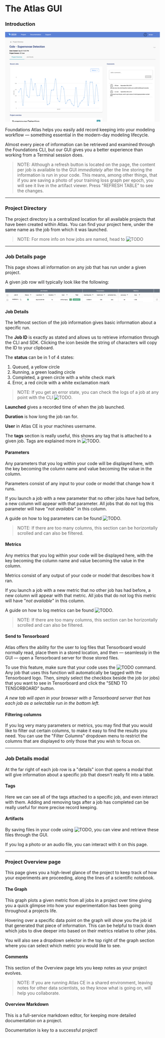 # The Atlas GUI

### Introduction

![Overview page](../../theme/assets/images/overview.png "Overview page")

Foundations Atlas helps you easily add record keeping into your modeling workflow — something essential in the modern-day modeling lifecycle.

Almost every piece of information can be retrieved and examined through the Foundations CLI, but our GUI gives you a better experience than working from a Terminal session does.

> NOTE: Although a refresh button is located on the page, the content per job is available to the GUI *immediately* after the
line storing the information is run in your code. This means, among other things, that if you are saving a photo of your 
training loss graph per epoch, you will see it live in the artifact viewer. Press "REFRESH TABLE" to see the changes.

---

### Project Directory

The project directory is a centralized location for all available projects that have been created within Atlas.
You can find your project here, under the same name as the job from which it was launched.

> NOTE: For more info on how jobs are named, head to ![TODO](Link-to-how-jobs-are-named)

---

### Job Details page

This page shows all information on any job that has run under a given project.

A given job row will typically look like the following:

![Job detail row](../../theme/assets/images/job-details-page-job-row.png "Job detail row")

#### Job Details

The leftmost section of the job information gives basic information about a specific run.

The **Job ID** is exactly as stated and allows us to retrieve information through the CLI and SDK. Clicking the icon beside
the string of characters will copy the ID to your clipboard.

The **status** can be in 1 of 4 states:
 1. Queued, a yellow circle
 2. Running, a green loading circle
 3. Completed, a green circle with a white check mark
 4. Error, a red circle with a white exclamation mark
 
> NOTE: If you get an error state, you can check the logs of a job at any point with the CLI ![TODO](Link-to-get-logs).

**Launched** gives a recorded time of when the job launched.

**Duration** is how long the job ran for.

**User** in Atlas CE is your machines username.

The **tags** section is really useful, this shows any tag that is attached to a given job. Tags are explained more in
![TODO](Link-to-tag-section).

#### Parameters

Any parameters that you log within your code will be displayed here, with the key becoming the column name and value
becoming the value in the column.

Parameters consist of any input to your code or model that change how it runs.

If you launch a job with a new parameter that no other jobs have had before, a new column will appear
with that parameter. All jobs that do not log this parameter will have "*not available*" in this column.

A guide on how to log parameters can be found ![TODO](Link-to-logging-params).

> NOTE: If there are too many columns, this section can be horizontally scrolled and can also be filtered.

#### Metrics

Any metrics that you log within your code will be displayed here, with the key becoming the column name and value
becoming the value in the column.

Metrics consist of any output of your code or model that describes how it ran.

If you launch a job with a new metric that no other job has had before, a new column will appear
with that metric. All jobs that do not log this metric will have "*not available*" in this column.

A guide on how to log metrics can be found ![TODO](Link-to-logging-metrics).

> NOTE: If there are too many columns, this section can be horizontally scrolled and can also be filtered.

#### Send to Tensorboard

Atlas offers the ability for the user to log files that Tensorboard would normally read, place them in a stored location,
and then — seamlessly in the GUI — open a Tensorboard server for those stored files.

To use this feature, make sure that your code uses the ![TODO](Link-to-SDK) command. Any job that uses this function will
automatically be tagged with the Tensorboard logo. Then, simply select the checkbox beside the job (or jobs) that you
want to see in Tensorboard and click the "SEND TO TENSORBOARD" button.

*A new tab will open in your browser with a Tensorboard server that has each job as a selectable run in the bottom left.*

#### Filtering columns

If you log very many parameters or metrics, you may find that you would like to
filter out certain columns, to make it easy to find the results you need. You can use the "Filter Columns" dropdown menu to 
restrict the columns that are displayed to only those that you wish to focus on.

---

### Job Details modal

At the far right of each job row is a "details" icon that opens a modal that will give information
about a specific job that doesn't really fit into a table. 

#### Tags

Here we can see all of the tags attached to a specific job, and even interact with them. Adding and removing
tags after a job has completed can be really useful for more precise record keeping.

#### Artifacts

By saving files in your code using ![TODO](Link-to-save-artifact), you can view and retrieve these files through the GUI.

If you log a photo or an audio file, you can interact with it on this page.

---

### Project Overview page

This page gives you a high-level glance of the project to keep track of how your experiments are proceeding, along the 
lines of a scientific notebook.

#### The Graph

This graph plots a given metric from all jobs in a project over time giving you a quick glimpse into how your 
experimentation has been going throughout a projects life.

Hovering over a specific data point on the graph will show you the job id that generated that piece of information. This
can be helpful to track down which jobs to dive deeper into based on their metrics relative to other jobs. 

You will also see a dropdown selector in the top right of the graph section where you can select which metric you would
like to see.

#### Comments

This section of the Overview page lets you keep notes as your project evolves. 

> NOTE: If you are running Atlas CE in a shared environment, leaving notes for other data scientists, so they know what
is going on, will help you collaborate.

#### Overview Markdown

This is a full-service markdown editor, for keeping more detailed documentation on a project. 

Documentation is key to a successful project!